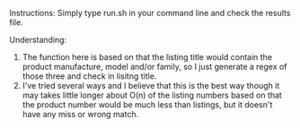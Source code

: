 Instructions:
Simply type run.sh in your command line and check the results file.

Understanding:
1. The function here is based on that the listing title would contain the product manufacture, model and/or family,
so I just generate a regex of those three and check in lisitng title.
2. I've tried several ways and I believe that this is the best way though it may takes little longer about O(n) of the listing numbers
based on that the product number would be much less than listings, but it doesn't have any miss or wrong match.
